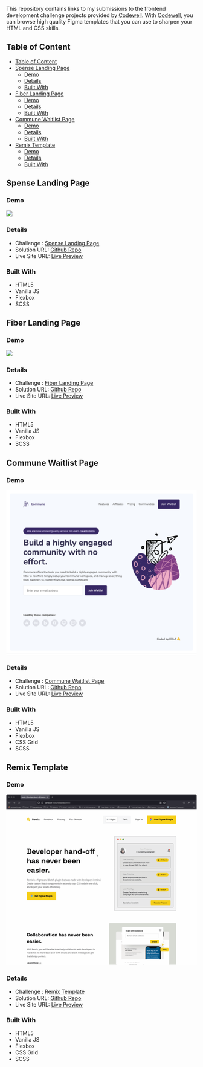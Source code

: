 This repository contains links to my submissions to the frontend development challenge projects provided by [Codewell](https://www.codewell.cc/). With [Codewell](https://www.codewell.cc/), you can browse high quality Figma templates that you can use to sharpen your HTML and CSS skills.

## Table of Content
- [Table of Content](#table-of-content)
- [Spense Landing Page](#spense-landing-page)
  - [Demo](#demo)
  - [Details](#details)
  - [Built With](#built-with)
- [Fiber Landing Page](#fiber-landing-page)
  - [Demo](#demo-1)
  - [Details](#details-1)
  - [Built With](#built-with-1)
- [Commune Waitlist Page](#commune-waitlist-page)
  - [Demo](#demo-2)
  - [Details](#details-2)
  - [Built With](#built-with-2)
- [Remix Template](#remix-template)
  - [Demo](#demo-3)
  - [Details](#details-3)
  - [Built With](#built-with-3)


## Spense Landing Page
### Demo
![](assets/spense-landing-page.gif)

### Details
- Challenge : [Spense Landing Page](https://www.codewell.cc/challenges/spense-landing-page--608a7a859691700015db16c5)
- Solution URL: [Github Repo](https://github.com/KXLAA/CW-03-spense)
- Live Site URL: [Live Preview](https://kxlaa.github.io/CW-03-spense/)
  
### Built With
- HTML5
- Vanilla JS
- Flexbox
- SCSS


## Fiber Landing Page
### Demo
![](assets/fiber-landing-page.gif)

### Details
- Challenge : [Fiber Landing Page ](https://www.codewell.cc/challenges/fiber-landing-page--608a7e639691700015db16d1)
- Solution URL: [Github Repo](https://github.com/KXLAA/CW-02-fiber)
- Live Site URL: [Live Preview](https://kxlaa.github.io/CW-02-fiber/)
  
### Built With
- HTML5
- Vanilla JS
- Flexbox
- SCSS


## Commune Waitlist Page
### Demo
![](assets/communie-waitlist.png)

### Details
- Challenge : [Commune Waitlist Page](https://www.codewell.cc/challenges/commune-waitlist-page--608d9565747bad001532bd64)
- Solution URL: [Github Repo](https://github.com/KXLAA/CW-01-communie-waitlist)
- Live Site URL: [Live Preview](https://kxlaa.github.io/CW-01-communie-waitlist/)
  
### Built With
- HTML5
- Vanilla JS
- Flexbox
- CSS Grid
- SCSS


## Remix Template
### Demo 
![](assets/remix-template.gif)


### Details
- Challenge : [Remix Template](https://www.codewell.cc/challenges/remix-template--609f74e13167fa10b79b7b9b)
- Solution URL: [Github Repo](https://github.com/KXLAA/CW-08-Remix)
- Live Site URL: [Live Preview](https://kxlaa.github.io/CW-08-Remix/)
  
### Built With
- HTML5
- Vanilla JS
- Flexbox
- CSS Grid
- SCSS
